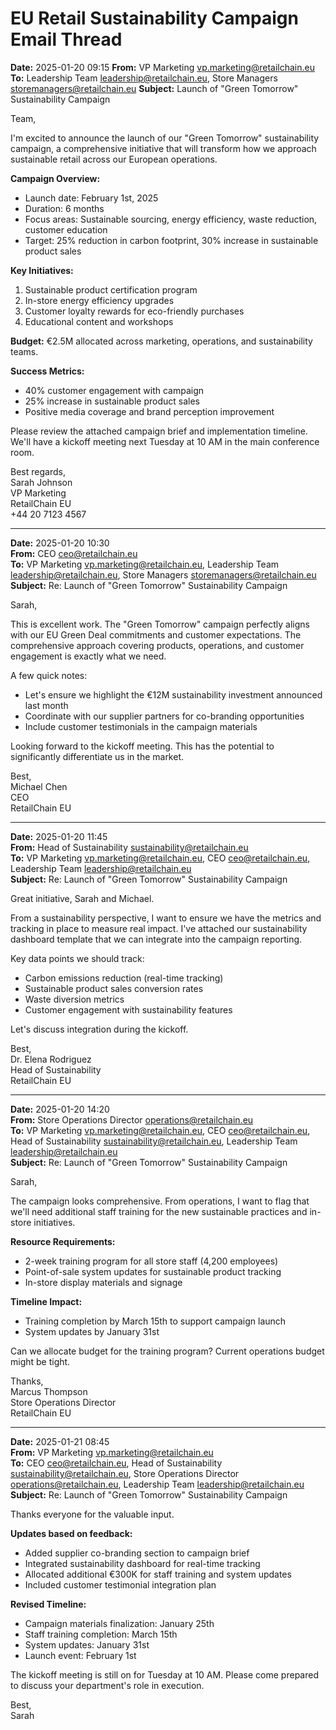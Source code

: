 # EU Retail Sustainability Campaign Email Thread

**Date:** 2025-01-20 09:15
**From:** VP Marketing <vp.marketing@retailchain.eu>
**To:** Leadership Team <leadership@retailchain.eu>, Store Managers <storemanagers@retailchain.eu>
**Subject:** Launch of "Green Tomorrow" Sustainability Campaign  

Team,

I'm excited to announce the launch of our "Green Tomorrow" sustainability campaign, a comprehensive initiative that will transform how we approach sustainable retail across our European operations.

**Campaign Overview:**
- Launch date: February 1st, 2025
- Duration: 6 months
- Focus areas: Sustainable sourcing, energy efficiency, waste reduction, customer education
- Target: 25% reduction in carbon footprint, 30% increase in sustainable product sales

**Key Initiatives:**
1. Sustainable product certification program
2. In-store energy efficiency upgrades
3. Customer loyalty rewards for eco-friendly purchases
4. Educational content and workshops

**Budget:** €2.5M allocated across marketing, operations, and sustainability teams.

**Success Metrics:**
- 40% customer engagement with campaign
- 25% increase in sustainable product sales
- Positive media coverage and brand perception improvement

Please review the attached campaign brief and implementation timeline. We'll have a kickoff meeting next Tuesday at 10 AM in the main conference room.

Best regards,  
Sarah Johnson  
VP Marketing  
RetailChain EU  
+44 20 7123 4567  

---

**Date:** 2025-01-20 10:30  
**From:** CEO <ceo@retailchain.eu>  
**To:** VP Marketing <vp.marketing@retailchain.eu>, Leadership Team <leadership@retailchain.eu>, Store Managers <storemanagers@retailchain.eu>  
**Subject:** Re: Launch of "Green Tomorrow" Sustainability Campaign  

Sarah,

This is excellent work. The "Green Tomorrow" campaign perfectly aligns with our EU Green Deal commitments and customer expectations. The comprehensive approach covering products, operations, and customer engagement is exactly what we need.

A few quick notes:
- Let's ensure we highlight the €12M sustainability investment announced last month
- Coordinate with our supplier partners for co-branding opportunities
- Include customer testimonials in the campaign materials

Looking forward to the kickoff meeting. This has the potential to significantly differentiate us in the market.

Best,  
Michael Chen  
CEO  
RetailChain EU  

---

**Date:** 2025-01-20 11:45  
**From:** Head of Sustainability <sustainability@retailchain.eu>  
**To:** VP Marketing <vp.marketing@retailchain.eu>, CEO <ceo@retailchain.eu>, Leadership Team <leadership@retailchain.eu>  
**Subject:** Re: Launch of "Green Tomorrow" Sustainability Campaign  

Great initiative, Sarah and Michael.

From a sustainability perspective, I want to ensure we have the metrics and tracking in place to measure real impact. I've attached our sustainability dashboard template that we can integrate into the campaign reporting.

Key data points we should track:
- Carbon emissions reduction (real-time tracking)
- Sustainable product sales conversion rates
- Waste diversion metrics
- Customer engagement with sustainability features

Let's discuss integration during the kickoff.

Best,  
Dr. Elena Rodriguez  
Head of Sustainability  
RetailChain EU  

---

**Date:** 2025-01-20 14:20  
**From:** Store Operations Director <operations@retailchain.eu>  
**To:** VP Marketing <vp.marketing@retailchain.eu>, CEO <ceo@retailchain.eu>, Head of Sustainability <sustainability@retailchain.eu>, Leadership Team <leadership@retailchain.eu>  
**Subject:** Re: Launch of "Green Tomorrow" Sustainability Campaign  

Sarah,

The campaign looks comprehensive. From operations, I want to flag that we'll need additional staff training for the new sustainable practices and in-store initiatives.

**Resource Requirements:**
- 2-week training program for all store staff (4,200 employees)
- Point-of-sale system updates for sustainable product tracking
- In-store display materials and signage

**Timeline Impact:**
- Training completion by March 15th to support campaign launch
- System updates by January 31st

Can we allocate budget for the training program? Current operations budget might be tight.

Thanks,  
Marcus Thompson  
Store Operations Director  
RetailChain EU  

---

**Date:** 2025-01-21 08:45  
**From:** VP Marketing <vp.marketing@retailchain.eu>  
**To:** CEO <ceo@retailchain.eu>, Head of Sustainability <sustainability@retailchain.eu>, Store Operations Director <operations@retailchain.eu>, Leadership Team <leadership@retailchain.eu>  
**Subject:** Re: Launch of "Green Tomorrow" Sustainability Campaign  

Thanks everyone for the valuable input.

**Updates based on feedback:**
- Added supplier co-branding section to campaign brief
- Integrated sustainability dashboard for real-time tracking
- Allocated additional €300K for staff training and system updates
- Included customer testimonial integration plan

**Revised Timeline:**
- Campaign materials finalization: January 25th
- Staff training completion: March 15th
- System updates: January 31st
- Launch event: February 1st

The kickoff meeting is still on for Tuesday at 10 AM. Please come prepared to discuss your department's role in execution.

Best,  
Sarah